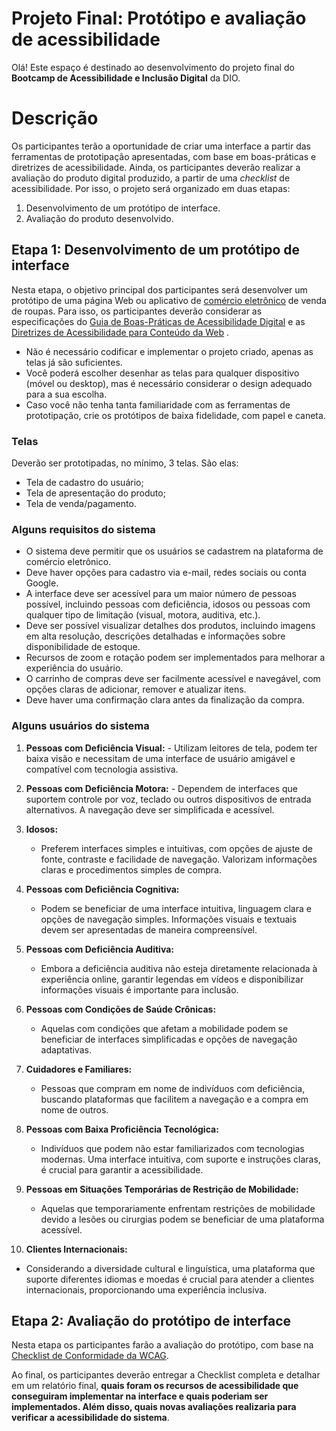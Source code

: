 # Projeto Final: Protótipo e avaliação de acessibilidade

Olá! 
Este espaço é destinado ao desenvolvimento do projeto final do **Bootcamp de Acessibilidade e Inclusão Digital** da DIO.

# Descrição 

Os participantes terão a oportunidade de criar uma interface a partir das ferramentas de prototipação apresentadas, com base em boas-práticas e diretrizes de acessibilidade. Ainda, os participantes deverão realizar a avaliação do produto digital produzido, a partir de uma *checklist* de acessibilidade. Por isso, o projeto será organizado em duas etapas: 

 1. Desenvolvimento de um protótipo de interface.
 2. Avaliação do produto desenvolvido.

## Etapa 1: Desenvolvimento de um protótipo de interface

Nesta etapa, o objetivo principal dos participantes será desenvolver um protótipo de uma página Web ou aplicativo de [comércio eletrônico](https://rockcontent.com/br/blog/e-commerce-guia/) de venda de roupas.
Para isso, os participantes deverão considerar as especificações do [Guia de Boas-Práticas de Acessibilidade Digital](https://www.gov.br/governodigital/pt-br/acessibilidade-digital/guiaboaspraaticasparaacessibilidadedigital.pdf) e as [Diretrizes de Acessibilidade para Conteúdo da Web](https://www.w3.org/TR/WCAG21/) .

 - Não é necessário codificar e implementar o projeto criado, apenas as telas já são suficientes.
 - Você poderá escolher desenhar as telas para qualquer dispositivo (móvel ou desktop), mas é necessário considerar o design adequado para a sua escolha.
 - Caso você não tenha tanta familiaridade com as ferramentas de prototipação, crie os protótipos de baixa fidelidade, com papel e caneta. 

### Telas

Deverão ser prototipadas, no mínimo, 3 telas. São elas: 

 - Tela de cadastro do usuário; 
 - Tela de apresentação do produto; 
 - Tela de venda/pagamento. 
 
### Alguns requisitos do sistema

 - O sistema deve permitir que os usuários se cadastrem na plataforma de comércio eletrônico.
 - Deve haver opções para cadastro via e-mail, redes sociais ou conta Google.
 - A interface deve ser acessível para um maior número de pessoas possível, incluindo pessoas com deficiência, idosos ou pessoas com qualquer tipo de limitação (visual, motora, auditiva, etc.).
 - Deve ser possível visualizar detalhes dos produtos, incluindo imagens em alta resolução, descrições detalhadas e informações sobre disponibilidade de estoque.
-   Recursos de zoom e rotação podem ser implementados para melhorar a experiência do usuário.
 - O carrinho de compras deve ser facilmente acessível e navegável, com opções claras de adicionar, remover e atualizar itens.
-   Deve haver uma confirmação clara antes da finalização da compra.

### Alguns usuários do sistema 

1.  **Pessoas com Deficiência Visual:**
        -   Utilizam leitores de tela, podem ter baixa visão e necessitam de uma interface de usuário amigável e compatível com tecnologia assistiva.
        
2.  **Pessoas com Deficiência Motora:**
        -   Dependem de interfaces que suportem controle por voz, teclado ou outros dispositivos de entrada alternativos. A navegação deve ser simplificada e acessível.
        
3.  **Idosos:**    
    -   Preferem interfaces simples e intuitivas, com opções de ajuste de fonte, contraste e facilidade de navegação. Valorizam informações claras e procedimentos simples de compra.
   
4.  **Pessoas com Deficiência Cognitiva:**    
    -   Podem se beneficiar de uma interface intuitiva, linguagem clara e opções de navegação simples. Informações visuais e textuais devem ser apresentadas de maneira compreensível.
    
5.  **Pessoas com Deficiência Auditiva:**    
    -   Embora a deficiência auditiva não esteja diretamente relacionada à experiência online, garantir legendas em vídeos e disponibilizar informações visuais é importante para inclusão.
    
6.  **Pessoas com Condições de Saúde Crônicas:**    
    -   Aquelas com condições que afetam a mobilidade podem se beneficiar de interfaces simplificadas e opções de navegação adaptativas.
    
7.  **Cuidadores e Familiares:**    
    -   Pessoas que compram em nome de indivíduos com deficiência, buscando plataformas que facilitem a navegação e a compra em nome de outros.
    
8.  **Pessoas com Baixa Proficiência Tecnológica:**    
    -   Indivíduos que podem não estar familiarizados com tecnologias modernas. Uma interface intuitiva, com suporte e instruções claras, é crucial para garantir a acessibilidade.
    
9.  **Pessoas em Situações Temporárias de Restrição de Mobilidade:**    
    -   Aquelas que temporariamente enfrentam restrições de mobilidade devido a lesões ou cirurgias podem se beneficiar de uma plataforma acessível.
    
10.  **Clientes Internacionais:**  
-   Considerando a diversidade cultural e linguística, uma plataforma que suporte diferentes idiomas e moedas é crucial para atender a clientes internacionais, proporcionando uma experiência inclusiva.
 

## Etapa 2: Avaliação do protótipo de interface

Nesta etapa os participantes farão a avaliação do protótipo, com base na [Checklist de Conformidade da WCAG](https://www.a11yproject.com/checklist/). 

Ao final, os participantes deverão entregar a Checklist completa e detalhar em um relatório final, **quais foram os recursos de acessibilidade que conseguiram implementar na interface e quais poderiam ser implementados. Além disso, quais novas avaliações realizaria para verificar a acessibilidade do sistema**. 
